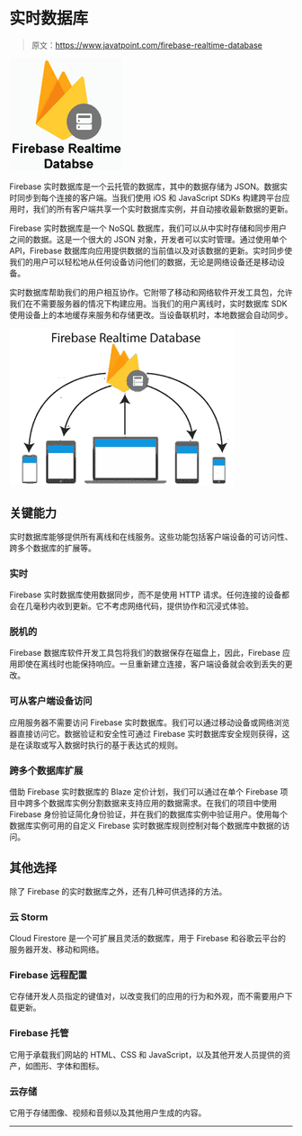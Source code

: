 # 实时数据库

> 原文：<https://www.javatpoint.com/firebase-realtime-database>

![Firebase Realtime Database](img/66581574c39d1b52725f5ccaba3a4949.png)

Firebase 实时数据库是一个云托管的数据库，其中的数据存储为 JSON。数据实时同步到每个连接的客户端。当我们使用 iOS 和 JavaScript SDKs 构建跨平台应用时，我们的所有客户端共享一个实时数据库实例，并自动接收最新数据的更新。

Firebase 实时数据库是一个 NoSQL 数据库，我们可以从中实时存储和同步用户之间的数据。这是一个很大的 JSON 对象，开发者可以实时管理。通过使用单个 API，Firebase 数据库向应用提供数据的当前值以及对该数据的更新。实时同步使我们的用户可以轻松地从任何设备访问他们的数据，无论是网络设备还是移动设备。

实时数据库帮助我们的用户相互协作。它附带了移动和网络软件开发工具包，允许我们在不需要服务器的情况下构建应用。当我们的用户离线时，实时数据库 SDK 使用设备上的本地缓存来服务和存储更改。当设备联机时，本地数据会自动同步。

![Firebase: Realtime Database](img/136905344e137463a5e738401c029579.png)

## 关键能力

实时数据库能够提供所有离线和在线服务。这些功能包括客户端设备的可访问性、跨多个数据库的扩展等。

### 实时

Firebase 实时数据库使用数据同步，而不是使用 HTTP 请求。任何连接的设备都会在几毫秒内收到更新。它不考虑网络代码，提供协作和沉浸式体验。

### 脱机的

Firebase 数据库软件开发工具包将我们的数据保存在磁盘上，因此，Firebase 应用即使在离线时也能保持响应。一旦重新建立连接，客户端设备就会收到丢失的更改。

### 可从客户端设备访问

应用服务器不需要访问 Firebase 实时数据库。我们可以通过移动设备或网络浏览器直接访问它。数据验证和安全性可通过 Firebase 实时数据库安全规则获得，这是在读取或写入数据时执行的基于表达式的规则。

### 跨多个数据库扩展

借助 Firebase 实时数据库的 Blaze 定价计划，我们可以通过在单个 Firebase 项目中跨多个数据库实例分割数据来支持应用的数据需求。在我们的项目中使用 Firebase 身份验证简化身份验证，并在我们的数据库实例中验证用户。使用每个数据库实例可用的自定义 Firebase 实时数据库规则控制对每个数据库中数据的访问。

## 其他选择

除了 Firebase 的实时数据库之外，还有几种可供选择的方法。

### 云 Storm

Cloud Firestore 是一个可扩展且灵活的数据库，用于 Firebase 和谷歌云平台的服务器开发、移动和网络。

### Firebase 远程配置

它存储开发人员指定的键值对，以改变我们的应用的行为和外观，而不需要用户下载更新。

### Firebase 托管

它用于承载我们网站的 HTML、CSS 和 JavaScript，以及其他开发人员提供的资产，如图形、字体和图标。

### 云存储

它用于存储图像、视频和音频以及其他用户生成的内容。

* * *